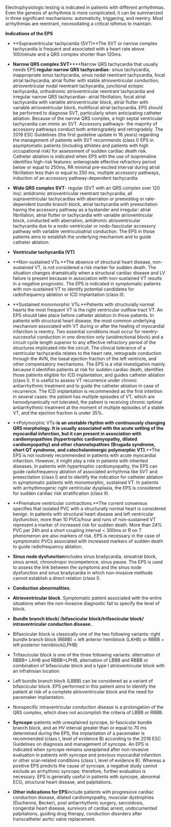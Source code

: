 Electrophysiologic testing is indicated in patients with different arrhythmias. Even the genesis of arrhythmia is more complicated; it can be summarized in three significant mechanisms: automaticity, triggering, and reentry. Most arrhythmias are reentrant, necessitating a critical isthmus to maintain.

**Indications of the EPS**

- **Supraventricular tachycardia (SVT)**The SVT or narrow complex tachycardia is frequent and associated with a heart rate above 100/minute and a QRS complex shorter than 120ms.
- **Narrow QRS complex SVT******Narrow QRS tachycardia that usually needs EPS:**regular narrow QRS tachycardias**- sinus tachycardia, inappropriate sinus tachycardia, sinus nodal reentrant tachycardia, focal atrial tachycardia, atrial flutter with stable atrioventricular conduction, atrioventricular nodal reentrant tachycardia, junctional ectopic tachycardia, orthodromic atrioventricular reentrant tachycardia and irregular narrow QRS tachycardias- atrial fibrillation, focal atrial tachycardia with variable atrioventricular block, atrial flutter with variable atrioventricular block, multifocal atrial tachycardia. EPS should be performed to diagnose SVT, particularly when anticipating catheter ablation. Because of the narrow QRS complex, a high septal ventricular tachycardia can mimic an SVT. Accessory pathways- the majority of accessory pathways conduct both anterogradely and retrogradely. The 2019 ESC Guidelines (the first guideline update in 16 years) regarding the management of patients with SVT recommends (class I) EPS in asymptomatic patients (including athletes and patients with high occupational risk) for assessment of sudden cardiac death risk. Catheter ablation is indicated when EPS with the use of isoprenaline identifies high-risk features: anterograde effective refractory period below or equal to 250ms, RR minimal pre-excited interval during atrial fibrillation less than or equal to 250 ms, multiple accessory pathways, induction of an accessory pathway-dependent tachycardia.
- **Wide QRS complex SVT**- regular (SVT with an QRS complex over 120 ms): antidromic atrioventricular reentrant tachycardia, all supraventricular tachycardias with aberration or preexisting or rate-dependent bundle branch block, atrial tachycardia with preexcitation having the accessory pathway as a bystander and irregular: atrial fibrillation, atrial flutter or tachycardia with variable atrioventricular block, conducted with aberration, antidromic atrioventricular tachycardia due to a nodo-ventricular or nodo-fascicular accessory pathway with variable ventriculoatrial conduction. The EPS in those patients aims to establish the underlying mechanism and to guide catheter ablation.

- **Ventricular tachycardia (VT)**
- **Non-sustained VTs.**The absence of structural heart disease, non-sustained VT, is not considered a risk marker for sudden death. The situation changes dramatically when a structural cardiac disease and LV failure is present because in association with non-sustained VT results in a negative prognostic. The EPS is indicated in symptomatic patients with non-sustained VT to identify potential candidates for radiofrequency ablation or ICD implantation (class II).
- **Sustained monomorphic VTs.**Patients with structurally normal hearts the most frequent VT is the right ventricular outflow tract VT. An EPS should take place before catheter ablation in those patients. In patients with structural heart disease, the most common underlying mechanism associated with VT during or after the healing of myocardial infarction is reentry. Two essential conditions must occur for reentry- successful conduction in one direction only (unidirectional block) and a circuit cycle length superior to any effective refractory period of the structures implicated into the circuit. The clinical tolerance of a ventricular tachycardia relates to the heart rate, retrograde conduction through the AVN, the basal ejection fraction of the left ventricle, and other compensatory mechanisms. The EPS is a vital investigation mainly because it identifies patients at risk for sudden cardiac death, identifies those patients eligible for ICD implantation, and guides catheter ablation (class I). It is useful to assess VT recurrence under chronic antiarrhythmic treatment and to guide the catheter ablation in case of recurrence. The ICD implantation is recommended as the first intention in several cases: the patient has multiple episodes of VT, which are hemodynamically not tolerated, the patient is receiving chronic optimal antiarrhythmic treatment at the moment of multiple episodes of a stable VT, and the ejection fraction is under 35%.
- **Polymorphic VTs-**is an unstable rhythm with continuously changing QRS morphology. It is usually associated with the acute setting of the myocardial infarction, but it can present in association with cardiomyopathies (hypertrophic cardiomyopathy, dilated cardiomyopathy) and other channelopathies (Brugada syndrome, short QT syndrome, and catecholaminergic polymorphic VT)**.**The EPS is not routinely recommended in patients with acute myocardial infarction. However, it might play a role in patients with inherited diseases. In patients with hypertrophic cardiomyopathy, the EPS can guide radiofrequency ablation of associated arrhythmia like SVT and preexcitation (class I) and to identify the indication for catheter ablation in symptomatic patients with monomorphic, sustained VT. In patients with arrhythmogenic right ventricular dysplasia, the EPS is considered for sudden cardiac risk stratification (class II).
- **Premature ventricular contractions.**The current consensus specifies that isolated PVC with a structurally normal heart is considered benign. In patients with structural heart disease and left ventricular dysfunction, more than 10 PVCs/hour and runs of non-sustained VT represent a marker of increased risk for sudden death. More than 24% PVC per 24h and a short coupling interval < 300ms or R on T phenomenon are also markers of risk. EPS is necessary in the case of symptomatic PVCs associated with increased markers of sudden death to guide radiofrequency ablation.

- **Sinus node dysfunction**includes sinus bradycardia, sinoatrial block, sinus arrest, chronotropic incompetence, sinus pause. The EPS is used to assess the link between the symptoms and the sinus node dysfunction and sinus bradycardia in which non-invasive methods cannot establish a direct relation (class I).

- **Conduction abnormalities.**
- **Atrioventricular block**. Symptomatic patient associated with the entire situations when the non-invasive diagnostic fail to specify the level of block.
- **Bundle branch block/ /bifascicular block/trifascicular block/ intraventricular conduction disease.**
- Bifascicular block is classically one of the two following variants: right bundle branch block (RBBB) + left anterior hemiblock (LAHB) or RBBB + left posterior hemiblock(LPHB)
- Trifascicular block is one of the three following variants: alternation of RBBB+ LAHB and RBBB+LPHB, alternation of LBBB and RBBB or combination of bifascicular block and a type I atrioventricular block with an infrahisian location
- Left bundle branch block (LBBB) can be considered as a variant of bifascicular block. EPS performed in this patient aims to identify the patient at risk of a complete atrioventricular block and the need for pacemaker implantation.
- Nonspecific intraventricular conduction disease is a prolongation of the QRS complex, which does not accomplish the criteria of LBBB or RBBB.


- **Syncope**-patients with unexplained syncope, bi-fascicular bundle branch block, and an HV interval greater than or equal to 70 ms determined during the EPS, the implantation of a pacemaker is recommended (class I, level of evidence B) according to the 2018 ESC Guidelines on diagnosis and management of syncope. An EPS is indicated when syncope remains unexplained after non-invasive evaluation in patients with syncope and previous myocardial infarction or other scar-related conditions (class I, level of evidence B). Whereas a positive EPS predicts the cause of syncope, a negative study cannot exclude an arrhythmic syncope; therefore, further evaluation is necessary. EPS is generally useful in patients with syncope, abnormal ECG, structural heart disease, and palpitations.

- **Other indications for EPS**include patients with progressive cardiac conduction disease, dilated cardiomyopathy, muscular dystrophies (Duchenne, Becker), post antiarrhythmic surgery, sarcoidosis, congenital heart disease, survivors of cardiac arrest, undocumented palpitations, guiding drug therapy, conduction disorders after transcatheter aortic valve replacement.